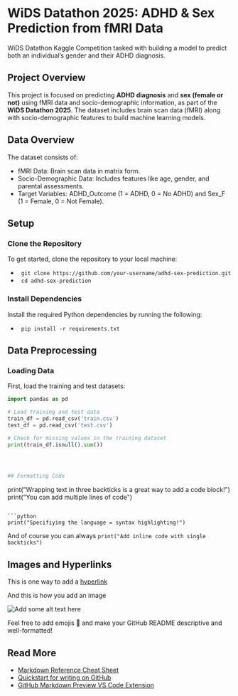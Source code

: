# WiDS Datathon 2025: ADHD & Sex Prediction from fMRI Data
WiDS Datathon Kaggle Competition tasked with building a model to predict both an individual’s gender and their ADHD diagnosis.

## **Project Overview**

This project is focused on predicting **ADHD diagnosis** and **sex (female or not)** using fMRI data and socio-demographic information, as part of the **WiDS Datathon 2025**. The dataset includes brain scan data (fMRI) along with socio-demographic features to build machine learning models.

## **Data Overview**

The dataset consists of:
<ul> 
    <li> fMRI Data: Brain scan data in matrix form. </li>
    <li> Socio-Demographic Data: Includes features like age, gender, and parental assessments. </li>
    <li> Target Variables: ADHD_Outcome (1 = ADHD, 0 = No ADHD) and Sex_F (1 = Female, 0 = Not Female). </li>
</ul>

## **Setup**

### **Clone the Repository**

To get started, clone the repository to your local machine:
<ul>
    <li><code> git clone https://github.com/your-username/adhd-sex-prediction.git </code></li>
    <li><code> cd adhd-sex-prediction </code></li>
</ul>

### **Install Dependencies**

Install the required Python dependencies by running the following:
<ul>
    <li><code> pip install -r requirements.txt </code></li>
</ul>

## **Data Preprocessing**

### **Loading Data**

First, load the training and test datasets:
```python
import pandas as pd

# Load training and test data
train_df = pd.read_csv('train.csv')
test_df = pd.read_csv('test.csv')

# Check for missing values in the training dataset
print(train_df.isnull().sum())




## Formatting Code
```
print("Wrapping text in three backticks is a great way to add a code block!")
print("You can add multiple lines of code")
```

```python
print("Specifiying the language = syntax highlighting!")
```

And of course you can always `print("Add inline code with single backticks")`

## Images and Hyperlinks

This is one way to add a [hyperlink](https://github.com/)

And this is how you add an image 

![Add some alt text here](https://www.breakthroughtech.org/app/themes/btt/assets/img/Break_Through_Tech_Logo.svg)

Feel free to add emojis :apple: and make your GitHub README descriptive and well-formatted!

## Read More

- [Markdown Reference Cheat Sheet](https://www.markdownguide.org/basic-syntax/)
- [Quickstart for writing on GitHub](https://docs.github.com/en/get-started/writing-on-github/getting-started-with-writing-and-formatting-on-github/quickstart-for-writing-on-github)
- [GitHub Markdown Preview VS Code Extension](https://marketplace.visualstudio.com/items?itemName=bierner.github-markdown-preview)
